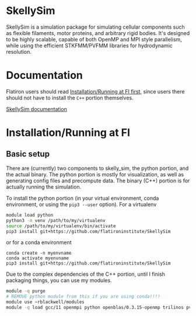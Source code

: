 # SkellySim
SkellySim is a simulation package for simulating cellular components such as flexible filaments, motor proteins, and arbitrary rigid bodies.
It's designed to be highly scalable, capable of both OpenMP and MPI style parallelism, while using the efficient STKFMM/PVFMM libraries for hydrodynamic resolution.

# Documentation
Flatiron users should read [Installation/Running at FI first](#installation-running-at-fi),
since users there should not have to install the `C++` portion themselves.

[SkellySim documentation](https://users.flatironinstitute.org/~rblackwell/py-skellysim)

# Installation/Running at FI
## Basic setup
There are (currently) two components to skelly_sim, the python portion, and the actual
binary. The python portion is mostly for visualization, as well as generating config files and
precompute data. The binary (C++) portion is for actually running the simulation.

To install the python portion (in your virtual environment, conda environment, or using the `pip3 --user` option). For a virtualenv
```bash
module load python
python3 -m venv /path/to/my/virtualenv
source /path/to/my/virtualenv/bin/activate
pip3 install git+https://github.com/flatironinstitute/SkellySim
```
or for a conda environment
```
conda create -n myenvname
conda activate myenvname
pip3 install git+https://github.com/flatironinstitute/SkellySim
```
Due to the complex dependencies of the C++ portion, until I finish packaging things, you can use my modules. 
```bash
module -q purge
# REMOVE python module from this if you are using conda!!!!
module use ~rblackwell/modules
module -q load gcc/11 openmpi python openblas/0.3.15-openmp trilinos pvfmm stkfmm fftw flexiblas skelly_sim
```
